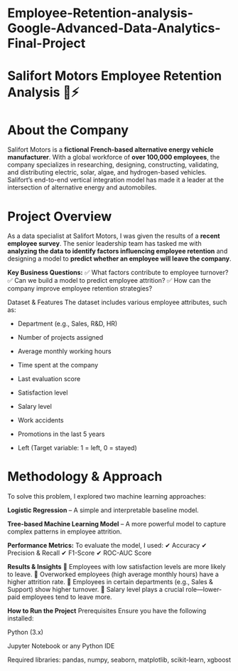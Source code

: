 # Employee-Retention-analysis-Google-Advanced-Data-Analytics-Final-Project

# Salifort Motors Employee Retention Analysis 🚗⚡

# About the Company
Salifort Motors is a **fictional French-based alternative energy vehicle manufacturer**. With a global workforce of **over 100,000 employees**, the company specializes in researching, designing, constructing, validating, and distributing electric, solar, algae, and hydrogen-based vehicles. Salifort’s end-to-end vertical integration model has made it a leader at the intersection of alternative energy and automobiles.

# Project Overview
As a data specialist at Salifort Motors, I was given the results of a **recent employee survey**. The senior leadership team has tasked me with **analyzing the data to identify factors influencing employee retention** and designing a model to **predict whether an employee will leave the company**.

**Key Business Questions:**
✅ What factors contribute to employee turnover?
✅ Can we build a model to predict employee attrition?
✅ How can the company improve employee retention strategies?

Dataset & Features
The dataset includes various employee attributes, such as:

* Department (e.g., Sales, R&D, HR)

* Number of projects assigned

* Average monthly working hours

* Time spent at the company

* Last evaluation score

* Satisfaction level

* Salary level

* Work accidents

* Promotions in the last 5 years

* Left (Target variable: 1 = left, 0 = stayed)

# Methodology & Approach
To solve this problem, I explored two machine learning approaches:

**Logistic Regression** – A simple and interpretable baseline model.

**Tree-based Machine Learning Model** – A more powerful model to capture complex patterns in employee attrition.

**Performance Metrics:**
To evaluate the model, I used:
✔ Accuracy
✔ Precision & Recall
✔ F1-Score
✔ ROC-AUC Score

**Results & Insights**
🔹 Employees with low satisfaction levels are more likely to leave.
🔹 Overworked employees (high average monthly hours) have a higher attrition rate.
🔹 Employees in certain departments (e.g., Sales & Support) show higher turnover.
🔹 Salary level plays a crucial role—lower-paid employees tend to leave more.

**How to Run the Project**
Prerequisites
Ensure you have the following installed:

Python (3.x)

Jupyter Notebook or any Python IDE

Required libraries: pandas, numpy, seaborn, matplotlib, scikit-learn, xgboost
